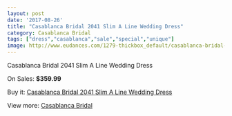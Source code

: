 ```yaml
---
layout: post
date: '2017-08-26'
title: "Casablanca Bridal 2041 Slim A Line Wedding Dress"
category: Casablanca Bridal
tags: ["dress","casablanca","sale","special","unique"]
image: http://www.eudances.com/1279-thickbox_default/casablanca-bridal-2041-slim-a-line-wedding-dress.jpg
---
```

Casablanca Bridal 2041 Slim A Line Wedding Dress

On Sales: **$359.99**
<a href="https://www.eudances.com/en/casablanca-bridal/453-casablanca-bridal-2041-slim-a-line-wedding-dress.html"><amp-img layout="responsive" width="600" height="600" src="//www.eudances.com/1279-thickbox_default/casablanca-bridal-2041-slim-a-line-wedding-dress.jpg" alt="Casablanca Bridal 2041 Slim A Line Wedding Dress 0" /></a>
<a href="https://www.eudances.com/en/casablanca-bridal/453-casablanca-bridal-2041-slim-a-line-wedding-dress.html"><amp-img layout="responsive" width="600" height="600" src="//www.eudances.com/1281-thickbox_default/casablanca-bridal-2041-slim-a-line-wedding-dress.jpg" alt="Casablanca Bridal 2041 Slim A Line Wedding Dress 1" /></a>
<a href="https://www.eudances.com/en/casablanca-bridal/453-casablanca-bridal-2041-slim-a-line-wedding-dress.html"><amp-img layout="responsive" width="600" height="600" src="//www.eudances.com/1280-thickbox_default/casablanca-bridal-2041-slim-a-line-wedding-dress.jpg" alt="Casablanca Bridal 2041 Slim A Line Wedding Dress 2" /></a>

Buy it: [Casablanca Bridal 2041 Slim A Line Wedding Dress](https://www.eudances.com/en/casablanca-bridal/453-casablanca-bridal-2041-slim-a-line-wedding-dress.html "Casablanca Bridal 2041 Slim A Line Wedding Dress")

View more: [Casablanca Bridal](https://www.eudances.com/en/4-casablanca-bridal "Casablanca Bridal")